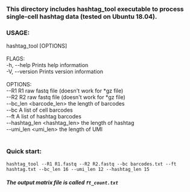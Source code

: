 ### This directory includes hashtag_tool executable to process single-cell hashtag data (tested on Ubuntu 18.04).
###
### USAGE:
 hashtag_tool [OPTIONS] <br/>
<br/>
 FLAGS: <br/>
    -h, --help       Prints help information <br/>
    -V, --version    Prints version information <br/>
<br/>
 OPTIONS: <br/>
        --R1 <Read1>                   R1 raw fastq file (doesn't work for *gz file) <br/>
        --R2 <Read2>                   R2 raw fastq file (doesn't work for *gz file) <br/>
        --bc_len <barcode_len>         the length of barcodes <br/>
        --bc <barcodes>                A list of cell barcodes <br/>
        --ft <features>                A list of hashtag barcodes <br/>
        --hashtag_len <hashtag_len>    the length of hashtag <br/>
        --umi_len <umi_len>            the length of UMI <br/>
<br/>
 
### Quick start:
`hashtag_tool --R1 R1.fastq --R2 R2.fastq --bc barcodes.txt --ft hashtag.txt --bc_len 16 --umi_len 12 --hashtag_len 15`

##### The output matrix file is called `ft_count.txt`

